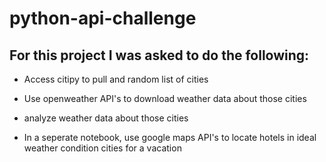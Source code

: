 # python-api-challenge

## For this project I was asked to do the following:

* Access citipy to pull and random list of cities

* Use openweather API's to download weather data about those cities

* analyze weather data about those cities

* In a seperate notebook, use google maps API's to locate hotels in ideal weather condition cities for a vacation
